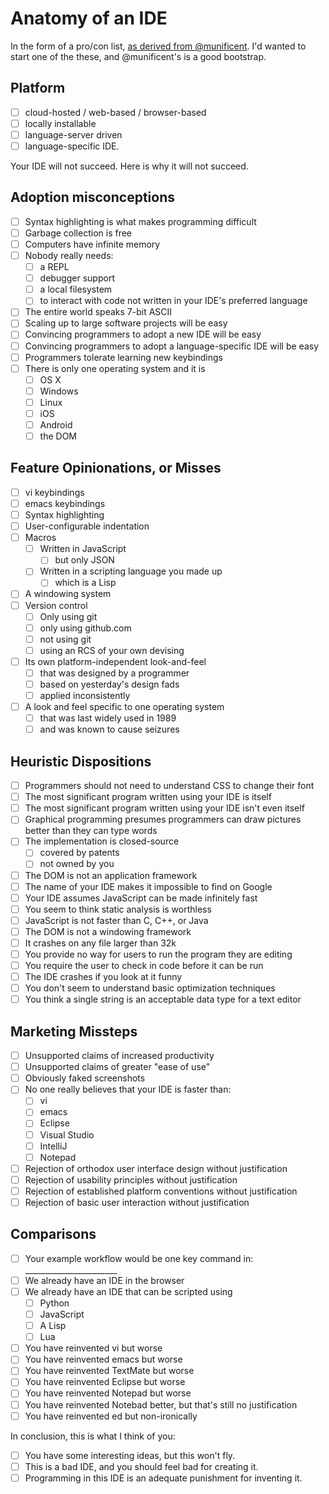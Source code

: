# Anatomy of an IDE

In the form of a pro/con list, [as derived from @munificent](https://gist.github.com/munificent/9749671).  I'd wanted to start one of the these, and @munificent's is a good bootstrap.


## Platform

* [ ] cloud-hosted / web-based / browser-based 
* [ ] locally installable 
* [ ] language-server driven
* [ ] language-specific IDE. 

Your IDE will not succeed. Here is why it will not succeed.

## Adoption misconceptions

* [ ] Syntax highlighting is what makes programming difficult
* [ ] Garbage collection is free
* [ ] Computers have infinite memory
* [ ] Nobody really needs:
    * [ ] a REPL
    * [ ] debugger support
    * [ ] a local filesystem
    * [ ] to interact with code not written in your IDE's preferred language
* [ ] The entire world speaks 7-bit ASCII
* [ ] Scaling up to large software projects will be easy
* [ ] Convincing programmers to adopt a new IDE will be easy
* [ ] Convincing programmers to adopt a language-specific IDE will be easy
* [ ] Programmers tolerate learning new keybindings
* [ ] There is only one operating system and it is
    * [ ] OS X  
    * [ ] Windows  
    * [ ] Linux  
    * [ ] iOS  
    * [ ] Android  
    * [ ] the DOM

## Feature Opinionations, or Misses

* [ ] vi keybindings
* [ ] emacs keybindings
* [ ] Syntax highlighting
* [ ] User-configurable indentation
* [ ] Macros
   * [ ] Written in JavaScript
       * [ ] but only JSON
   * [ ] Written in a scripting language you made up
       * [ ] which is a Lisp
* [ ] A windowing system
* [ ] Version control
   * [ ] Only using git 
   * [ ] only using github.com 
   * [ ] not using git
   * [ ] using an RCS of your own devising
* [ ] Its own platform-independent look-and-feel
   * [ ] that was designed by a programmer
   * [ ] based on yesterday's design fads
   * [ ] applied inconsistently
* [ ] A look and feel specific to one operating system
   * [ ] that was last widely used in 1989
   * [ ] and was known to cause seizures

## Heuristic Dispositions

* [ ] Programmers should not need to understand CSS to change their font
* [ ] The most significant program written using your IDE is itself
* [ ] The most significant program written using your IDE isn't even itself
* [ ] Graphical programming presumes programmers can draw pictures better than they can type words
* [ ] The implementation is closed-source
    * [ ] covered by patents  
    * [ ] not owned by you
* [ ] The DOM is not an application framework
* [ ] The name of your IDE makes it impossible to find on Google
* [ ] Your IDE assumes JavaScript can be made infinitely fast
* [ ] You seem to think static analysis is worthless
* [ ] JavaScript is not faster than C, C++, or Java
* [ ] The DOM is not a windowing framework
* [ ] It crashes on any file larger than 32k
* [ ] You provide no way for users to run the program they are editing
* [ ] You require the user to check in code before it can be run
* [ ] The IDE crashes if you look at it funny
* [ ] You don't seem to understand basic optimization techniques
* [ ] You think a single string is an acceptable data type for a text editor

## Marketing Missteps

* [ ] Unsupported claims of increased productivity
* [ ] Unsupported claims of greater "ease of use"
* [ ] Obviously faked screenshots
* [ ] No one really believes that your IDE is faster than:
    * [ ] vi  
    * [ ] emacs  
    * [ ] Eclipse  
    * [ ] Visual Studio  
    * [ ] IntelliJ 
    * [ ] Notepad
* [ ] Rejection of orthodox user interface design without justification
* [ ] Rejection of usability principles without justification
* [ ] Rejection of established platform conventions without justification
* [ ] Rejection of basic user interaction without justification

## Comparisons

* [ ] Your example workflow would be one key command in: _______________________
* [ ] We already have an IDE in the browser
* [ ] We already have an IDE that can be scripted using
   * [ ] Python 
   * [ ] JavaScript 
   * [ ] A Lisp 
   * [ ] Lua
* [ ] You have reinvented vi but worse
* [ ] You have reinvented emacs but worse
* [ ] You have reinvented TextMate but worse
* [ ] You have reinvented Eclipse but worse
* [ ] You have reinvented Notepad but worse
* [ ] You have reinvented Notebad better, but that's still no justification
* [ ] You have reinvented ed but non-ironically

In conclusion, this is what I think of you:

* [ ] You have some interesting ideas, but this won't fly.
* [ ] This is a bad IDE, and you should feel bad for creating it.
* [ ] Programming in this IDE is an adequate punishment for inventing it.
